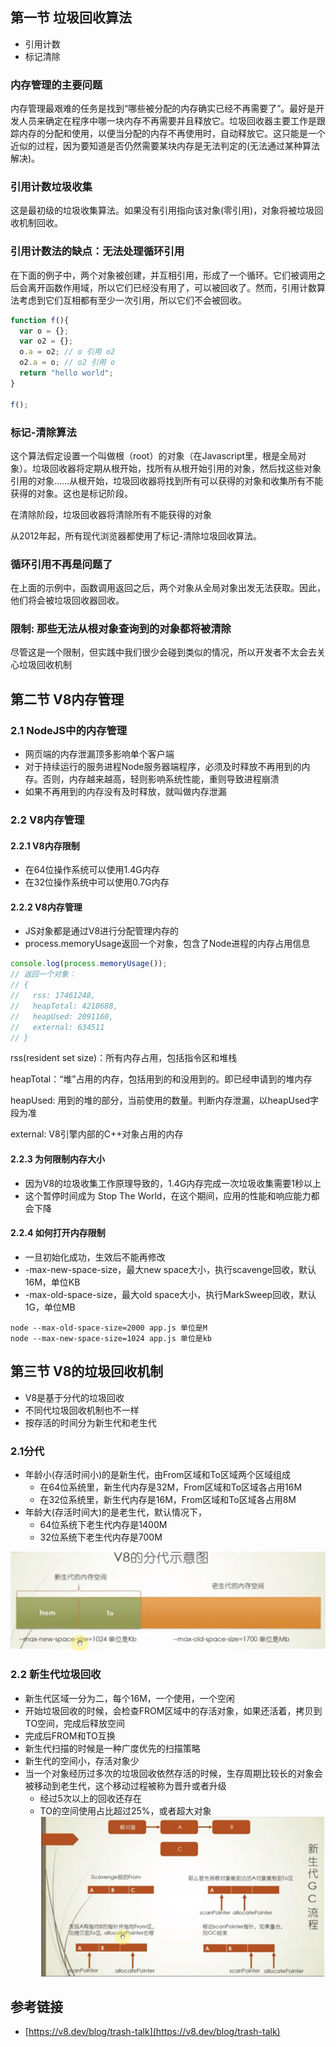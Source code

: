## 第一节 垃圾回收算法
- 引用计数
- 标记清除
### 内存管理的主要问题
内存管理最艰难的任务是找到“哪些被分配的内存确实已经不再需要了”。最好是开发人员来确定在程序中哪一块内存不再需要并且释放它。垃圾回收器主要工作是跟踪内存的分配和使用，以便当分配的内存不再使用时，自动释放它。这只能是一个近似的过程，因为要知道是否仍然需要某块内存是无法判定的(无法通过某种算法解决)。

### 引用计数垃圾收集
这是最初级的垃圾收集算法。如果没有引用指向该对象(零引用)，对象将被垃圾回收机制回收。

### 引用计数法的缺点：无法处理循环引用
在下面的例子中，两个对象被创建，并互相引用，形成了一个循环。它们被调用之后会离开函数作用域，所以它们已经没有用了，可以被回收了。然而，引用计数算法考虑到它们互相都有至少一次引用，所以它们不会被回收。
```js
function f(){
  var o = {};
  var o2 = {};
  o.a = o2; // o 引用 o2
  o2.a = o; // o2 引用 o
  return "hello world";
}

f();
```

### 标记-清除算法
这个算法假定设置一个叫做根（root）的对象（在Javascript里，根是全局对象）。垃圾回收器将定期从根开始，找所有从根开始引用的对象，然后找这些对象引用的对象……从根开始，垃圾回收器将找到所有可以获得的对象和收集所有不能获得的对象。这也是标记阶段。

在清除阶段，垃圾回收器将清除所有不能获得的对象

从2012年起，所有现代浏览器都使用了标记-清除垃圾回收算法。

### 循环引用不再是问题了
在上面的示例中，函数调用返回之后，两个对象从全局对象出发无法获取。因此，他们将会被垃圾回收器回收。

### 限制: 那些无法从根对象查询到的对象都将被清除
尽管这是一个限制，但实践中我们很少会碰到类似的情况，所以开发者不太会去关心垃圾回收机制


## 第二节 V8内存管理

### 2.1 NodeJS中的内存管理
- 网页端的内存泄漏顶多影响单个客户端
- 对于持续运行的服务进程Node服务器端程序，必须及时释放不再用到的内存。否则，内存越来越高，轻则影响系统性能，重则导致进程崩溃
- 如果不再用到的内存没有及时释放，就叫做内存泄漏

### 2.2 V8内存管理
#### 2.2.1 V8内存限制
- 在64位操作系统可以使用1.4G内存
- 在32位操作系统中可以使用0.7G内存

#### 2.2.2 V8内存管理
- JS对象都是通过V8进行分配管理内存的
- process.memoryUsage返回一个对象，包含了Node进程的内存占用信息
```js
console.log(process.memoryUsage()); 
// 返回一个对象：
// {
//   rss: 17461248,
//   heapTotal: 4210688,
//   heapUsed: 2091160,
//   external: 634511
// }
```
rss(resident set size)：所有内存占用，包括指令区和堆栈

heapTotal：“堆”占用的内存，包括用到的和没用到的。即已经申请到的堆内存

heapUsed: 用到的堆的部分，当前使用的数量。判断内存泄漏，以heapUsed字段为准

external: V8引擎内部的C++对象占用的内存

#### 2.2.3 为何限制内存大小
- 因为V8的垃圾收集工作原理导致的，1.4G内存完成一次垃圾收集需要1秒以上
- 这个暂停时间成为 Stop The World，在这个期间，应用的性能和响应能力都会下降

#### 2.2.4 如何打开内存限制
- 一旦初始化成功，生效后不能再修改
- -max-new-space-size，最大new space大小，执行scavenge回收，默认16M，单位KB
- -max-old-space-size，最大old space大小，执行MarkSweep回收，默认1G，单位MB
```shell
node --max-old-space-size=2000 app.js 单位是M
node --max-new-space-size=1024 app.js 单位是kb
```

## 第三节 V8的垃圾回收机制
- V8是基于分代的垃圾回收
- 不同代垃圾回收机制也不一样
- 按存活的时间分为新生代和老生代

### 2.1分代
- 年龄小(存活时间小)的是新生代，由From区域和To区域两个区域组成
  + 在64位系统里，新生代内存是32M，From区域和To区域各占用16M
  + 在32位系统里，新生代内存是16M，From区域和To区域各占用8M
- 年龄大(存活时间大)的是老生代，默认情况下，
  + 64位系统下老生代内存是1400M
  + 32位系统下老生代内存是700M

![image](https://github.com/lizuncong/Front-End-Development-Notes/blob/master/resource/memory-01.jpg)

### 2.2 新生代垃圾回收
- 新生代区域一分为二，每个16M，一个使用，一个空闲
- 开始垃圾回收的时候，会检查FROM区域中的存活对象，如果还活着，拷贝到TO空间，完成后释放空间
- 完成后FROM和TO互换
- 新生代扫描的时候是一种广度优先的扫描策略
- 新生代的空间小，存活对象少
- 当一个对象经历过多次的垃圾回收依然存活的时候，生存周期比较长的对象会被移动到老生代，这个移动过程被称为晋升或者升级
  + 经过5次以上的回收还存在
  + TO的空间使用占比超过25%，或者超大对象
![image](https://github.com/lizuncong/Front-End-Development-Notes/blob/master/resource/memory-02.jpg)





## 参考链接
- [https://v8.dev/blog/trash-talk](https://v8.dev/blog/trash-talk)